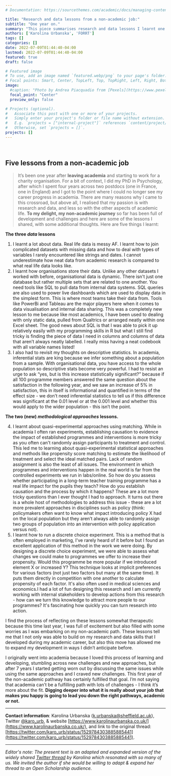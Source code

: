 ```yaml
---
# Documentation: https://sourcethemes.com/academic/docs/managing-content/

title: "Research and data lessons from a non-academic job:"
subtitle: "One year on."
summary: "This piece summarises research and data lessons I learnt one year into my first non-academic job. After seven years in academia, I felt that my development had stalled, I was no longer feeling excited about continuing my career in academia, and I was keen to explore new pathways. One year on, I have so many reflections I want to share. Spoiler alert: My inner nerd is very happy."
authors: ['Karolina Urbanska', 'FORRT']
tags: []
categories: []
date: 2022-07-09T01:44:40-04:00
lastmod: 2022-07-09T01:44:40-04:00
featured: true
draft: false

# Featured image
# To use, add an image named `featured.webp/png` to your page's folder.
# Focal points: Smart, Center, TopLeft, Top, TopRight, Left, Right, BottomLeft, Bottom, BottomRight.
image:
  #caption: "Photo by Andrea Piacquadio from [Pexels](https://www.pexels.com/photo/happy-ethnic-woman-sitting-at-table-with-laptop-3769021/)"
  focal_point: "Center"
  preview_only: false

# Projects (optional).
#   Associate this post with one or more of your projects.
#   Simply enter your project's folder or file name without extension.
#   E.g. `projects = ["internal-project"]` references `content/project/deep-learning/index.md`.
#   Otherwise, set `projects = []`.
projects: []
---
```


<br>

## Five lessons from a non-academic job

> It’s been one year after **leaving academia** and starting to work for a charity organisation. For a bit of context, I did my PhD in Psychology, after which I spent four years across two postdocs (one in France, one in England) and I got to the point where I could no longer see my career progress in academia. There are many reasons why I came to this crossroad, but above all, I realised that my passion is with research and data, and less so with the other aspects of academic life. **To my delight, my non-academic journey** so far has been full of development and challenges and here are some of the lessons I shared, with some additional thoughts. Here are five things I learnt:

**The three *data* lessons**

1. I learnt a lot about data. Real life data is messy AF. I learnt how to join complicated datasets with missing data and how to deal with types of variables I rarely encountered like strings and dates. I cannot underestimate how neat data from academic research is compared to what real life data looks like. 
2. I learnt how organisations store their data. Unlike any other datasets I worked with before, organisational data is dynamic. There isn't just one database but rather multiple sets that are related to one another. You need tools like SQL to pull data from internal data systems. SQL queries are also used to power live dashboards which are used to display data in the simplest form. This is where most teams take their data from. Tools like PowerBi and Tableau are the major players here when it comes to data visualisation and internal data sharing. This was a completely new lesson to me because like most academics, I have been used to dealing with only static data, pulled from Qualtrics or arranged neatly within one Excel sheet. The good news about SQL is that I was able to pick it up relatively easily with my programming skills in R but what I still find tricky is finding the piece of data I need in columns and columns of data that aren’t always neatly labelled. I really miss having a neat codebook with all variable names listed! 
3. I also had to revisit my thoughts on descriptive statistics. In academia, inferential stats are king because we infer something about a population from a sample. With organisational data, you have access to the whole population so descriptive stats become very powerful. I had to resist an urge to ask “yes, but is this increase statistically significant?” because if all 100 programme members answered the same question about the satisfaction in the following year, and we saw an increase of 5% in satisfaction, this in itself is informational and quantified in terms of the effect size - we don’t need inferential statistics to tell us if this difference was significant at the 0.01 level or at the 0.001 level and whether this would apply to the wider population - this isn’t the point. 

**The two (new) *methodological approaches* lessons.**

4. I learnt about quasi-experimental approaches using matching. While in academia I often ran experiments, establishing causation to evidence the impact of established programmes and interventions is more tricky as you often can't randomly assign participants to treatment and control. This led me to learning about quasi-experimental statistical approaches and methods like propensity score matching to estimate the likelihood of treatment and select the ideal matched pairs. Lack of random assignment is also the least of all issues. The environment in which programmes and interventions happen in the real world is far from the controlled experiments we run in labs/online. So how do you assess whether participating in a long-term teacher training programme has a real life impact for the pupils they teach? How do you establish causation and the process by which it happens? These are a lot more tricky questions than I ever thought I had to approach. It turns out there is a whole host of methodologies to address this issue - these are a lot more prevalent approaches in disciplines such as policy (think: policymakers often want to know what impact introducing policy X had on the local population but they aren’t always able to randomly assign two groups of population into an intervention with policy application versus not). 
5. I learnt how to run a discrete choice experiment. This is a method that is often employed in marketing, I've rarely heard of it before but I found an excellent application of this method in the work we were doing. By designing a discrete choice experiment, we were able to assess what changes we could make to programmes we offer to increase their propensity. Would this programme be more popular if we introduced element X or increased Y? This technique looks at implicit preferences for various factors (not just two factors but many at the same time). It puts them directly in competition with one another to calculate propensity of each factor. It's also often used in medical sciences and economics.I had a lot of fun designing this research and I am currently working with internal stakeholders to develop actions from this research - how can we turn this knowledge to attract more people to our programmes? It's fascinating how quickly you can turn research into action.

I find the process of reflecting on these lessons somewhat therapeutic because this time last year, I was full of excitement but also filled with some worries as I was embarking on my non-academic path. These lessons tell me that I not only was able to build on my research and data skills that I developed during my academic career, but also this move has allowed me to expand my development in ways I didn’t anticipate before. 

I originally went into academia because I loved this process of learning and developing, stumbling across new challenges and new approaches, but after 7 years I started getting worn out by discussing the same issues while using the same approaches and I craved new challenges. This first year of the non-academic pathway has certainly fulfilled that goal. I’m not saying that academia can’t be a fulfilling path with lots of challenges - I think it’s more about the fit. **Digging deeper into what it is really about your job that makes you happy is going to lead you down the right pathways, academic or not.** 


***

**Contact information**: Karolina Urbanska ([k.urbanska@sheffield.ac.uk](mailto:k.urbanska@sheffield.ac.uk)), Twitter [@karo_urb](https://twitter.com/karo_urb), & website [https://www.karolinaurbanska.co.uk/](https://www.karolinaurbanska.co.uk/), and link to the original thread: [https://twitter.com/karo_urb/status/1529784303885885441](https://twitter.com/karo_urb/status/1529784303885885441).


***

*Editor's note: The present text is an adapted and expanded version of the widely shared [Twitter thread](https://twitter.com/karo_urb/status/1529784303885885441) by Karolina which resonated with so many of us. We invited the author if she would be willing to adapt & expand her thread to an Open Scholarship audience.* 